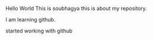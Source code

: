 Hello World This is soubhagya this is about my repository.

I am learning github.

started working with github

